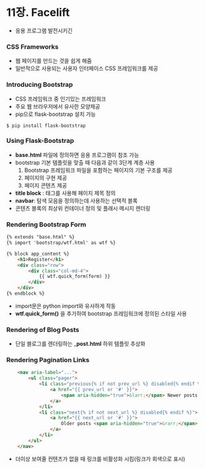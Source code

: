 # 11장. Facelift
- 응용 프로그램 발전시키긴

### CSS Frameworks
- 웹 페이지를 만드는 것을 쉽게 해줌
- 일반적으로 사용되는 사용자 인터페이스 CSS 프레임워크를 제공

### Introducing Bootstrap
- CSS 프레임워크 중 인기있는 프레임워크
- 주요 웹 브라우저에서 유사한 모양제공
- pip으로 flask-bootstrap 설치 가능

```shell
$ pip install flask-bootstrap
```

### Using Flask-Bootstrap
- __base.html__ 파일에 정의하면 응용 프로그램이 참조 가능
- bootstrap 기본 템플릿을 맞출 때 다음과 같이 3단계 계층 사용
  1. Bootstrap 프레임워크 파일을 포함하는 페이지의 기본 구조를 제공
  2. 페이지의 구현 제공
  3. 페이지 콘텐츠 제공
- __title block__ : <title></title> 태그를 사용해 페이지 제목 정의
- __navbar__: 탐색 모음을 정의하는데 사용하는 선택적 블록
- 콘텐츠 블록의 최상위 컨테이너 정의 및 플래시 메시지 렌더링
  
### Rendering Bootstrap Form

```html
{% extends "base.html" %}
{% import 'bootstrap/wtf.html' as wtf %}

{% block app_content %}
    <h1>Register</h1>
    <div class="row">
        <div class="col-md-4">
            {{ wtf.quick_form(form) }}
        </div>
    </div>
{% endblock %}
```

- import문은 python import와 유사하게 작동
- __wtf.quick_form()__ 을 추가하여 bootstrap 프레임워크에 정의된 스타일 사용

### Rendering of Blog Posts
- 단일 블로그를 렌더링하는 ___post.html__ 하위 템플릿 추상화

### Rendering Pagination Links

```html
    <nav aria-label="...">
        <ul class="pager">
            <li class="previous{% if not prev_url %} disabled{% endif %}">
                <a href="{{ prev_url or '#' }}">
                    <span aria-hidden="true">&larr;</span> Newer posts
                </a>
            </li>
            <li class="next{% if not next_url %} disabled{% endif %}">
                <a href="{{ next_url or '#' }}">
                    Older posts <span aria-hidden="true">&rarr;</span>
                </a>
            </li>
        </ul>
    </nav>
```

- 더이상 보여줄 컨텐츠가 없을 때 링크를 비활성화 시킴(링크가 회색으로 표시)